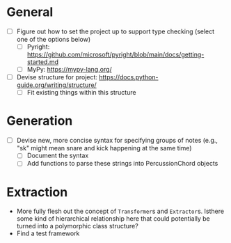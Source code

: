 # General
- [ ] Figure out how to set the project up to support type checking (select one of the options below)
  - [ ] Pyright: https://github.com/microsoft/pyright/blob/main/docs/getting-started.md
  - [ ] MyPy: https://mypy-lang.org/
- [ ] Devise structure for project: https://docs.python-guide.org/writing/structure/
  - [ ] Fit existing things within this structure

# Generation
- [ ] Devise new, more concise syntax for specifying groups of notes (e.g., "sk" might mean snare and kick happening at the same time)
  - [ ] Document the syntax
  - [ ] Add functions to parse these strings into PercussionChord objects

# Extraction
<ul>
    <li>More fully flesh out the concept of <code>Transformer</code>s and <code>Extractor</code>s. Isthere some kind of hierarchical relationship here that could potentially be turned into a polymorphic class structure?</li>
    <li>Find a test framework</li>
</ul>


